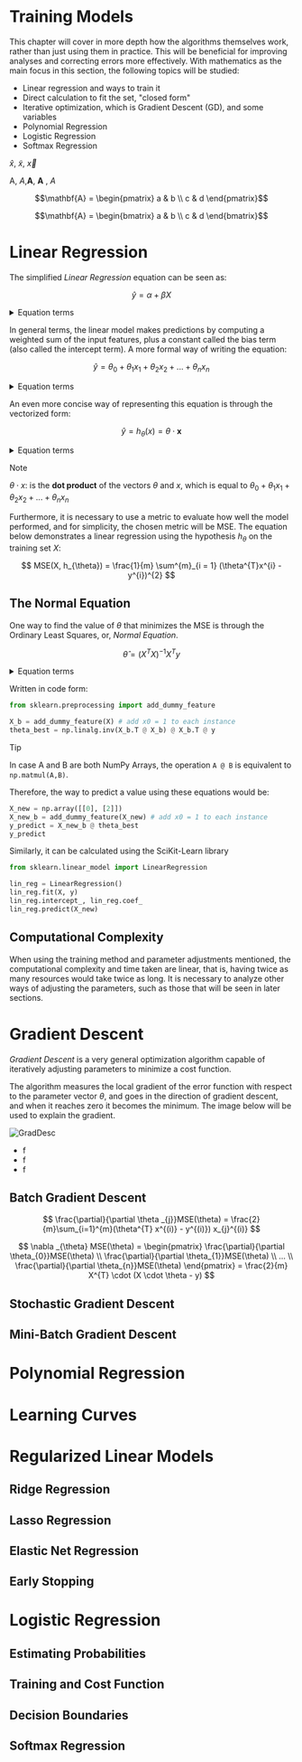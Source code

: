 # Training Models
This chapter will cover in more depth how the algorithms themselves work, rather than just using them in practice. This will be beneficial for improving analyses and correcting errors more effectively. With mathematics as the main focus in this section, the following topics will be studied:

- Linear regression and ways to train it
- Direct calculation to fit the set, "closed form"
- Iterative optimization, which is Gradient Descent (GD), and some variables
- Polynomial Regression
- Logistic Regression
- Softmax Regression


$\hat{x}$, $\tilde{x}$, $\vec{x}$




A, *A*,**A**, $\textbf{A}$ , $A$



```math
\mathbf{A} = \begin{pmatrix} a & b \\ c & d \end{pmatrix}
```


```math
\mathbf{A} = \begin{bmatrix} a & b \\ c & d \end{bmatrix}
```


# Linear Regression
The simplified _Linear Regression_ equation can be seen as:

```math
\hat{y} = \alpha + \beta X
```
<details>

<summary>Equation terms</summary>

- $\hat{y}$: Is the predicted value.
- $\alpha$: Is the constant value that represents the intercept of the line with the vertical axis.
- $\beta$: Is the slope, the **angular coefficient**.
- $X$: Is the independent variable.
  
</details>


In general terms, the linear model makes predictions by computing a weighted sum of the input features, plus a constant called the bias term (also called the intercept term). A more formal way of writing the equation:


```math
\hat{y} = \theta_{0} + \theta_{1} x_{1} + \theta_{2} x_{2} + ... + \theta_{n} x_{n} 
```
<details>
<summary>Equation terms</summary>

- $\hat{y}$: Is the predicted value.
- $\theta_{n}$: Is the constant value that represents the intercept of the line with the vertical axis.
- $x_{n}$: Is the slope, the **angular coefficient**.
- $X$: Is the independent variable.
  
</details>

An even more concise way of representing this equation is through the vectorized form:

```math
\hat{y} = h_{\theta}(x) = \theta \cdot \textbf{x}

```


<details>
<summary>Equation terms</summary>

- $h_{\theta}$: is the hypothesis function, using the model parameters $\theta$.
- $\theta$: is the **model’s parameter vector**, containing the bias term $\theta_{0}$ and the feature weights $\theta_{1}$ to $\theta_{n}$ 
- $x$: is the **instance’s feature vector**, containing $x_{0}$ to $x_{n}$ , with $x_{0}$ always equal to 1.


  

  
</details>



> [!NOTE]
> $\theta \cdot x$: is the **dot product** of the vectors $\theta$ and $x$, which is equal to $\theta_{0} + \theta_{1} x_{1} + \theta_{2} x_{2} + ... + \theta_{n} x_{n}$


Furthermore, it is necessary to use a metric to evaluate how well the model performed, and for simplicity, the chosen metric will be MSE. The equation below demonstrates a linear regression using the hypothesis $h_{\theta}$ on the training set $X$:


```math

MSE(X, h_{\theta}) = \frac{1}{m} \sum^{m}_{i = 1} (\theta^{T}x^{i} - y^{i})^{2}

```


## The Normal Equation
One way to find the value of $\theta$ that minimizes the MSE is through the Ordinary Least Squares, or, _Normal Equation_.

```math

\hat{\theta} = (X^{T}X)^{-1} X^{T} y

```
<details>
<summary>Equation terms</summary>

- $\hat{\theta}$: is the value of $\theta$ that minimizes the _cost function_
- $y$: is the **vector of target** containing $y^{(1)}$ to $y^{(m)}$

</details>



Written in code form:

```python
from sklearn.preprocessing import add_dummy_feature

X_b = add_dummy_feature(X) # add x0 = 1 to each instance
theta_best = np.linalg.inv(X_b.T @ X_b) @ X_b.T @ y
```

> [!TIP]
> In case A and B are both NumPy Arrays, the operation `A @ B` is equivalent to `np.matmul(A,B)`.

Therefore, the way to predict a value using these equations would be:

```python
X_new = np.array([[0], [2]])
X_new_b = add_dummy_feature(X_new) # add x0 = 1 to each instance
y_predict = X_new_b @ theta_best
y_predict

```

Similarly, it can be calculated using the SciKit-Learn library

```python
from sklearn.linear_model import LinearRegression

lin_reg = LinearRegression()
lin_reg.fit(X, y)
lin_reg.intercept_, lin_reg.coef_
lin_reg.predict(X_new)
```


<!-- Man, I got stuck here. I need to come back later because there was a lot of information in a few lines. -->
<!-- Man, I got stuck here. I need to come back later because there was a lot of information in a few lines. -->
<!-- Man, I got stuck here. I need to come back later because there was a lot of information in a few lines. -->
<!-- Man, I got stuck here. I need to come back later because there was a lot of information in a few lines. -->
<!-- Man, I got stuck here. I need to come back later because there was a lot of information in a few lines. -->
<!-- Man, I got stuck here. I need to come back later because there was a lot of information in a few lines. -->
<!-- Man, I got stuck here. I need to come back later because there was a lot of information in a few lines. -->
<!-- Man, I got stuck here. I need to come back later because there was a lot of information in a few lines. -->
<!-- Man, I got stuck here. I need to come back later because there was a lot of information in a few lines. -->
<!-- Man, I got stuck here. I need to come back later because there was a lot of information in a few lines. -->
<!-- Man, I got stuck here. I need to come back later because there was a lot of information in a few lines. -->
<!-- Man, I got stuck here. I need to come back later because there was a lot of information in a few lines. -->
<!-- Man, I got stuck here. I need to come back later because there was a lot of information in a few lines. -->

## Computational Complexity
When using the training method and parameter adjustments mentioned, the computational complexity and time taken are linear, that is, having twice as many resources would take twice as long. It is necessary to analyze other ways of adjusting the parameters, such as those that will be seen in later sections.






# Gradient Descent

_Gradient Descent_ is a very general optimization algorithm capable of iteratively adjusting parameters to minimize a cost function.

The algorithm measures the local gradient of the error function with respect to the parameter vector $\theta$, and goes in the direction of gradient descent, and when it reaches zero it becomes the minimum. The image below will be used to explain the gradient.

![GradDesc](https://github.com/user-attachments/assets/84eccbeb-c249-40f3-878e-eb71beed5c8c)

<!-- Lista pra ver as parada -->
- f
- f
- f
  


## Batch Gradient Descent
```math

\frac{\partial}{\partial \theta _{j}}MSE(\theta) = 
\frac{2}{m}\sum_{i=1}^{m}(\theta^{T} x^{(i)} - y^{(i)}) x_{j}^{(i)}

```



```math


\nabla _{\theta} MSE(\theta) =
\begin{pmatrix} \frac{\partial}{\partial \theta_{0}}MSE(\theta) \\ \frac{\partial}{\partial \theta_{1}}MSE(\theta) \\ ... \\ \frac{\partial}{\partial \theta_{n}}MSE(\theta) \end{pmatrix}
= \frac{2}{m} X^{T} \cdot (X \cdot \theta - y)


```
## Stochastic Gradient Descent
## Mini-Batch Gradient Descent




# Polynomial Regression







# Learning Curves







# Regularized Linear Models


## Ridge Regression
## Lasso Regression
## Elastic Net Regression
## Early Stopping








# Logistic Regression


## Estimating Probabilities
## Training and Cost Function
## Decision Boundaries
## Softmax Regression


